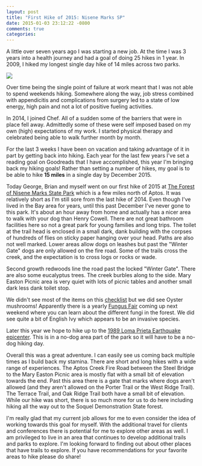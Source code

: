 ```yaml
---
layout: post
title: "First Hike of 2015: Nisene Marks SP"
date: 2015-01-03 23:12:22 -0800
comments: true
categories: 
---
```


A little over seven years ago I was starting a new job. At the time I was 3 years into a health journey and had a goal of doing 25 hikes in 1 year. In 2009, I hiked my longest single day hike of 14 miles across two parks. 

![](https://farm4.staticflickr.com/3453/3393516147_e760d05d33_n.jpg) 


Over time being the single point of failure at work meant that I was not able to spend weekends hiking. Somewhere along the way, job stress combined with appendicitis and complications from surgery led to a state of low energy, high pain and not a lot of positive fueling activities. 

In 2014, I joined Chef. All of a sudden some of the barriers that were in place fell away. Admittedly some of these were self imposed based on my own (high) expectations of my work. I started physical therapy and celebrated being able to walk further month by month. 

For the last 3 weeks I have been on vacation and taking advantage of it in part by getting back into hiking. Each year for the last few years I've set a reading goal on Goodreads that I have accomplished, this year I'm bringing back my hiking goals! Rather than setting a number of hikes, my goal is to be able to hike **15 miles** in a single day by December 2015.

Today George, Brian and myself went on our first hike of 2015 at [The Forest of Nisene Marks State Park](http://www.parks.ca.gov/?page_id=666) which is a few miles north of Aptos. It was relatively short as I'm still sore from the last hike of 2014. Even though I've lived in the Bay area for years, until this past December I've never gone to this park. It's about an hour away from home and actually has a nicer area to walk with your dog than Henry Cowell. There are not great bathroom facilities here so not a great park for young families and long trips. The toilet at the trail head is enclosed in a small dark, dank building with the corpses of hundreds of flies on sticky paper hanging over your head. Paths are also not well marked. Lower areas allow dogs on leashes but past the "Winter Gate" dogs are only allowed on the fire road. Some of the trails cross the creek, and the expectation is to cross logs or rocks or wade.  

Second growth redwoods line the road past the locked "Winter Gate". There are also some eucalyptus trees. The creek burbles along to the side. Mary Easton Picnic area is very quiet with lots of picnic tables and another small dark less dank toilet stop.

We didn't see most of the items on this [checklist](http://www.inaturalist.org/check_lists/6438-The-Forest-of-Nisene-Marks-State-Park-Check-List) but we did see Oyster mushrooms! Apparently there is a yearly [Fungus Fair](http://ffsc.us/fair/2015/about) coming up next weekend where you can learn about the different fungi in the forest. We did see quite a bit of English Ivy which appears to be an invasive species. 

Later this year we hope to hike up to the [1989 Loma Prieta Earthquake epicenter](http://www.parks.ca.gov/pages/666/files/TheForestNiseneMarksWebBroch2012.pdf). This is in a no-dog area part of the park so it will have to be a no-dog hiking day.

Overall this was a great adventure. I can easily see us coming back multiple times as I build back my stamina. There are short and long hikes with a wide range of experiences. The Aptos Creek Fire Road between the Steel Bridge to the Mary Easton Picnic area is mostly flat with a small bit of elevation towards the end. Past this area there is a gate that marks where dogs aren't allowed (and they aren't allowed on the Porter Trail or the West Ridge Trail). The Terrace Trail, and Oak Ridge Trail both have a small bit of elevation. While our hike was short, there is so much more for us to do here including hiking all the way out to the Soquel Demonstration State forest. 

I'm really glad that my current job allows for me to even consider the idea of working towards this goal for myself. With the additional travel for clients and conferences there is potential for me to explore other areas as well. I am privileged to live in an area that continues to develop additional trails and parks to explore. I'm looking forward to finding out about other places that have trails to explore. If you have recommendations for your favorite areas to hike please do share!

